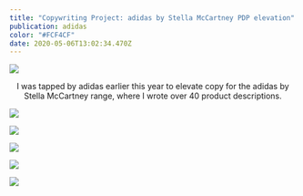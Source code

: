 ```yaml
---
title: "Copywriting Project: adidas by Stella McCartney PDP elevation"
publication: adidas
color: "#FCF4CF"
date: 2020-05-06T13:02:34.470Z
---
```

![](/uploads/screen-shot-2020-09-27-at-4.47.01-pm.png)

<center> I was tapped by adidas earlier this year to elevate copy for the adidas by Stella McCartney range, where I wrote over 40 product descriptions. </center>

![](/uploads/screen-shot-2020-09-27-at-4.52.16-pm.png)

![](/uploads/screen-shot-2020-09-27-at-4.53.39-pm.png)

![](/uploads/screen-shot-2020-09-27-at-4.59.21-pm.png)

![](/uploads/screen-shot-2020-09-27-at-5.00.11-pm.png)

![](/uploads/screen-shot-2020-09-27-at-5.00.51-pm.png)